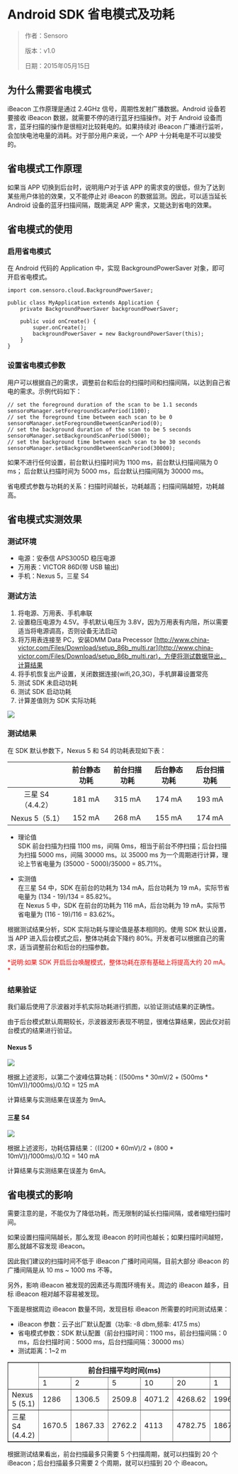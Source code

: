 # Android SDK 省电模式及功耗

> 作者：Sensoro
> 
> 版本：v1.0
> 
> 日期：2015年05月15日



## 为什么需要省电模式

iBeacon 工作原理是通过 2.4GHz 信号，周期性发射广播数据。Android 设备若要接收 iBeacon 数据，就需要不停的进行蓝牙扫描操作。对于 Android 设备而言，蓝牙扫描的操作是很相对比较耗电的。如果持续对 iBeacon 广播进行监听，会加快电池电量的消耗。对于部分用户来说，一个 APP 十分耗电是不可以接受的。

## 省电模式工作原理

如果当 APP 切换到后台时，说明用户对于该 APP 的需求变的很低，但为了达到某些用户体验的效果，又不能停止对 iBeacon 的数据监测。因此，可以适当延长 Android 设备的蓝牙扫描间隔，既能满足 APP 需求，又能达到省电的效果。

## 省电模式的使用

### 启用省电模式

在 Android 代码的 Application 中，实现 BackgroundPowerSaver 对象，即可开启省电模式。

```
import com.sensoro.cloud.BackgroundPowerSaver;

public class MyApplication extends Application {
    private BackgroundPowerSaver backgroundPowerSaver;

    public void onCreate() {
        super.onCreate();
        backgroundPowerSaver = new BackgroundPowerSaver(this);
    }
}
```

### 设置省电模式参数

用户可以根据自己的需求，调整前台和后台的扫描时间和扫描间隔，以达到自己省电的需求。示例代码如下：

```
// set the foreground duration of the scan to be 1.1 seconds
sensoroManager.setForegroundScanPeriod(1100);
// set the foreground time between each scan to be 0
sensoroManager.setForegroundBetweenScanPeriod(0);
// set the background duration of the scan to be 5 seconds
sensoroManager.setBackgroundScanPeriod(5000);
// set the background time between each scan to be 30 seconds
sensoroManager.setBackgroundBetweenScanPeriod(30000);
```
如果不进行任何设置，前台默认扫描时间为 1100 ms，前台默认扫描间隔为 0 ms；
后台默认扫描时间为 5000 ms，后台默认扫描间隔为 30000 ms。

省电模式参数与功耗的关系：扫描时间越长，功耗越高；扫描间隔越短，功耗越高。

## 省电模式实测效果

### 测试环境

- 电源：安泰信 APS3005D 稳压电源
- 万用表：VICTOR 86D(带 USB 输出)
- 手机：Nexus 5，三星 S4

### 测试方法

1. 将电源、万用表、手机串联
2. 设置稳压电源为 4.5V。手机默认电压为 3.8V，因为万用表有内阻，所以需要适当将电源调高，否则设备无法启动
3. 将万用表连接至 PC，安装DMM Data Precessor [http://www.china-victor.com/Files/Download/setup_86b_multi.rar](http://www.china-victor.com/Files/Download/setup_86b_multi.rar)，方便将测试数据导出，计算结果
4. 将手机恢复出产设置，关闭数据连接(wifi,2G,3G)，手机屏幕设置常亮
5. 测试 SDK 未启动功耗
6. 测试 SDK 启动功耗
7. 计算差值则为 SDK 实际功耗


![](https://raw.githubusercontent.com/Sensoro/Sensoro.github.io/master/download/sdk/android/res/images/battery-manager-1.png)


### 测试结果


在 SDK 默认参数下，Nexus 5 和 S4 的功耗表现如下表：

|         			| 前台静态功耗 	| 前台扫描功耗 | 后台静态功耗 	| 后台扫描功耗 |
| :--------------:	|:------------:	| :------:	| :------:| :------:|
| 三星 S4 （4.4.2）	| 181 mA       | 315 mA		| 174 mA  | 193 mA  |
| Nexus 5（5.1）		| 152 mA		| 268 mA     | 155 mA | 174 mA|

- 理论值</br>
	SDK 前台扫描为扫描 1100 ms，间隔 0ms，相当于前台不停扫描；后台扫描为扫描 5000 ms，间隔 30000 ms。以 35000 ms 为一个周期进行计算，理论上节省电量为 (35000 - 5000)/35000 = 85.71%。
	
- 实测值</br>
	在三星 S4 中，SDK 在前台的功耗为 134 mA，后台功耗为 19 mA，实际节省电量为 (134 - 19)/134 = 85.82%。</br>
	在 Nexus 5 中，SDK 在前台的功耗为 116 mA，后台功耗为 19 mA，实际节省电量为 (116 - 19)/116 = 83.62%。

根据测试结果分析，SDK 实际功耗与理论值是基本相同的。使用 SDK 默认设置，当 APP 进入后台模式之后，整体功耗会下降约 80%。开发者可以根据自己的需求，适当调整前台和后台的扫描参数。

<font color="red">
*说明:如果 SDK 开启后台唤醒模式，整体功耗在原有基础上将提高大约 20 mA。* 
</font>

### 结果验证

我们最后使用了示波器对手机实际功耗进行抓图，以验证测试结果的正确性。

由于后台模式默认周期较长，示波器波形表现不明显，很难估算结果，因此仅对前台模式的结果进行验证。

#### Nexus 5

![](https://raw.githubusercontent.com/Sensoro/Sensoro.github.io/master/download/sdk/android/res/images/battery-manager-2.png)

根据上述波形，以第二个波峰估算功耗：((500ms * 30mV/2 + (500ms * 10mV))/1000ms)/0.1Ω = 125 mA

计算结果与实测结果在误差为 9mA。

#### 三星 S4

![](https://raw.githubusercontent.com/Sensoro/Sensoro.github.io/master/download/sdk/android/res/images/battery-manager-3.png)

根据上述波形，功耗估算结果：（((200 * 60mV)/2 + (800 * 10mV))/1000ms)/0.1Ω = 140 mA


计算结果与实测结果在误差为 6mA。

## 省电模式的影响

需要注意的是，不能仅为了降低功耗，而无限制的延长扫描间隔，或者缩短扫描时间。

如果设置扫描间隔越长，那么发现 iBeacon 的时间也越长；如果扫描时间越短，那么就越不容发现 iBeacon。

因此我们建议的扫描时间不低于 iBeacon 广播时间间隔，目前大部分 iBeacon 的广播间隔是从 10 ms ~ 1000 ms 不等。

另外，影响 iBeacon 被发现的因素还与周围环境有关。周边的 iBeacon 越多，目标 iBeacon 相对越不容易被发现。

下面是根据周边 iBeacon 数量不同，发现目标 iBeacon 所需要的时间测试结果：

- iBeacon 参数：云子出厂默认配置（功率: -8 dbm,频率: 417.5 ms）
- 省电模式参数：SDK 默认配置（前台扫描时间：1100 ms，前台扫描间隔：0 ms，后台扫描时间：5000 ms，后台扫描间隔：30000 ms）
- 测试距离：1~2 m

<html>
	<body>
		<table border="1">
			<tr>
  				<th rowspan="2"></th>
  				<th colspan="5">前台扫描平均时间(ms)</th>
  				<th colspan="5">后台扫描平均时间(ms)</th>
			</tr>
			<tr>
  				<td>1</td>
  				<td>2</td>
  				<td>5</td>
  				<td>10</td>
  				<td>20</td>
  				<td>1</td>
  				<td>2</td>
  				<td>5</td>
  				<td>10</td>
  				<td>20</td>
			</tr>
			<tr>
 				<td>Nexus 5 (5.1)</td>
  				<td>1286</td>
  				<td>1306.5</td>
  				<td>2509.8</td>
  				<td>4071.2</td>
  				<td>4268.62</td>
  				<td>1996</td>
  				<td>1591.5</td>
  				<td>4121.75</td>
  				<td>31505.7</td>
  				<td>36519.5</td>
			</tr>
			<tr>
 				<td>三星 S4 (4.4.2)</td>
  				<td>1670.5</td>
  				<td>1867.33</td>
  				<td>2762.2</td>
  				<td>4113</td>
  				<td>4782.75</td>
  				<td>1867.33</td>
  				<td>1800.57</td>
  				<td>8722.74</td>
  				<td>37243.8</td>
  				<td>36702.5</td>
			</tr>
		</table>
	<body>
</html>

根据测试结果看出，前台扫描最多只需要 5 个扫描周期，就可以扫描到 20 个 iBeacon；后台扫描最多只需要 2 个周期，就可以扫描到 20 个 iBeacon。




